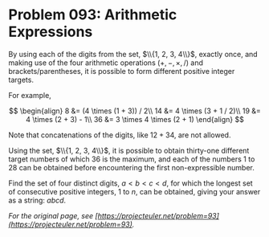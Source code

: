 # Problem 093: Arithmetic Expressions

By using each of the digits from the set, $\\{1, 2, 3, 4\\}$, exactly once, and making use of the four arithmetic operations ($+, -, \times, /$) and brackets/parentheses, it is possible to form different positive integer targets.

For example,

$$
\begin{align}
8 &= (4 \times (1 + 3)) / 2\\
14 &= 4 \times (3 + 1 / 2)\\
19 &= 4 \times (2 + 3) - 1\\
36 &= 3 \times 4 \times (2 + 1)
\end{align}
$$

Note that concatenations of the digits, like $12 + 34$, are not allowed.

Using the set, $\\{1, 2, 3, 4\\}$, it is possible to obtain thirty-one different target numbers of which $36$ is the maximum, and each of the numbers $1$ to $28$ can be obtained before encountering the first non-expressible number.

Find the set of four distinct digits, $a \lt b \lt c \lt d$, for which the longest set of consecutive positive integers, $1$ to $n$, can be obtained, giving your answer as a string: *abcd*.

*For the original page, see [https://projecteuler.net/problem=93](https://projecteuler.net/problem=93).*
